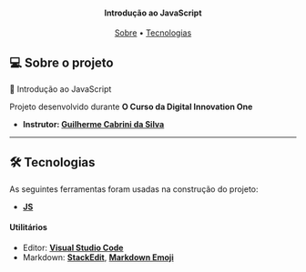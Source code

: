 
<h4 align="center"> 
 Introdução ao JavaScript
</h4>

<p align="center">
 <a href="#-sobre-o-projeto">Sobre</a> • 
 <a href="#-tecnologias">Tecnologias</a> 
</p>

## 💻 Sobre o projeto

🚀 Introdução ao JavaScript

Projeto desenvolvido durante **O Curso da Digital Innovation One**

- **Instrutor: [Guilherme Cabrini da Silva](https://github.com/guilhermecabrini)**
---

## 🛠 Tecnologias

As seguintes ferramentas foram usadas na construção do projeto:

- **[JS](https://www.w3schools.com/js/)**

#### **Utilitários**

- Editor: **[Visual Studio Code](https://code.visualstudio.com/)**
- Markdown: **[StackEdit](https://stackedit.io/)**, **[Markdown Emoji](https://gist.github.com/rxaviers/7360908)**
